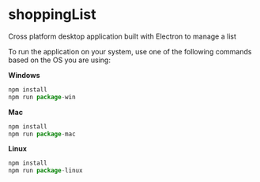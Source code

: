 # shoppingList
Cross platform desktop application built with Electron to manage a list

To run the application on your system, use one of the following commands based on the OS you are using:

**Windows**
```javascript
npm install
npm run package-win
```
**Mac**
```javascript
npm install
npm run package-mac
```
**Linux**
```javascript
npm install
npm run package-linux
```
